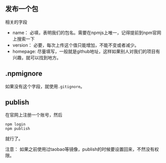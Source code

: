 ## 发布一个包
相关的字段
- name： 必填，表明我们的包名。需要在npmjs上唯一，记得提前到npm官网上搜索一下
- version： 必要，每次上传这个值只能增加，不能不变或者减少。
- homepage: 尽量填写，一般就是github地址，这样如果别人对我们的项目有兴趣，就可以找到地方。

## .npmignore
如果没有这个字段，就使用`.gitignore`。

## publish
在官网上注册一个账号，然后
```
npm login
npm publish
```
就行了。

注意： 如果之前使用过taobao等镜像，publish的时候要设置回来，不然没有权限。